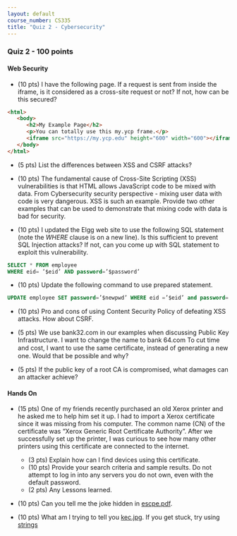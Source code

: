 ```yaml
---
layout: default
course_number: CS335
title: "Quiz 2 - Cybersecurity"
---
```


### Quiz 2 - 100 points


#### Web Security
- (10 pts) I have the following page. If a request is sent from inside the iframe, is it considered as a cross-site request or not? If not, how can be this secured?

```html
<html>
   <body>
      <h2>My Example Page</h2>
      <p>You can totally use this my.ycp frame.</p>
      <iframe src="https://my.ycp.edu" height="600" width="600"></iframe>
   </body>
</html>
```

- (5 pts) List the differences between XSS and CSRF attacks?

- (10 pts) The fundamental cause of Cross-Site Scripting (XSS) vulnerabilities is that HTML allows JavaScript code to be mixed with data. From Cybersecurity security perspective - mixing user data with code is very dangerous. XSS is such an example. Provide two other examples that can be used to demonstrate that mixing code with data is bad for security.

- (10 pts) I updated the Elgg web site to use the following SQL statement (note the _WHERE_ clause is on a new line). Is this sufficient to prevent SQL Injection attacks? If not, can you come up with SQL statement to exploit this vulnerability.
```sql
SELECT * FROM employee
WHERE eid= ’$eid’ AND password=’$password’
```

- (10 pts) Update the following command to use prepared statement.
```sql
UPDATE employee SET password=’$newpwd’ WHERE eid =’$eid’ and password=’$oldpwd’;
```

- (10 pts) Pro and cons of using Content Security Policy of defeating XSS attacks. How about CSRF.

- (5 pts) We use bank32.com in our examples when discussing Public Key Infrastructure. I want to change the name to bank 64.com To cut time and cost, I want to use the same certiﬁcate, instead of generating a new one. Would that be possible and why?

- (5 pts) If the public key of a root CA is compromised, what damages can an attacker achieve?  

#### Hands On
- (15 pts) One of my friends recently purchased an old Xerox printer and he asked me to help him set it up. I had to import a Xerox certificate since it was missing from his computer. The common name (CN) of the certificate was “Xerox Generic Root Certificate Authority”. After we successfully set up the printer, I was curious to see how many other printers using this certificate are connected to the internet.
  - (3 pts) Explain how can I find devices using this certificate.
  - (10 pts) Provide your search criteria and sample results. Do not attempt to log in into any servers you do not own, even with the default password.
  - (2 pts) Any Lessons learned.


- (10 pts) Can you tell me the joke hidden in [escpe.pdf](files/escpe.pdf).

- (10 pts) What am I trying to tell you [kec.jpg](files/kec.jpg). If you get stuck, try using [strings](https://linux.die.net/man/1/strings)
